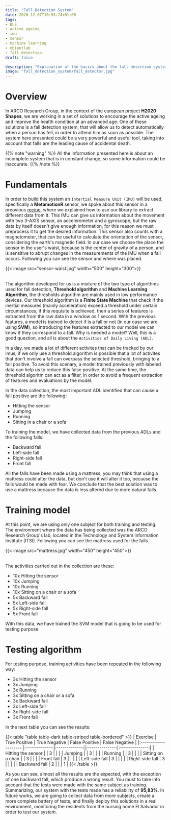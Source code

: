 ```yaml
---
title: "Fall Detection System"
date: 2020-12-07T10:53:24+01:00
tags:
- BLE
- active ageing
- imu
- sensor
- machine learning
- mbientlab
- fall detection
draft: false

description: "Explanation of the basics about the fall detection system that is in development"
image: "fall_detection_system/fall_detector.jpg"
---
```


# Overview

In ARCO Research Group, in the context of the european project **H2020 Shapes**, we are working in a set of solutions to 
encourage the active ageing and improve the health condition at an advanced age. One of these solutions is a fall detection
system, that will allow us to detect automatically when a person has fell, in order to attend him as soon as possible. The
system here presented could be a very powerful and useful tool, taking into account that falls are the leading cause of 
accidental death.

{{% note "warning" %}}
All the information presented here is about an incomplete system that is in constant change, so some information could
be inaccurate.
{{% /note %}}

# Fundamentals

In order to build this system an `Intertial Measure Unit (IMU)` will be used, specifically a **MetamotionR** sensor, we spoke
about this sensor in a preovious [recipe](https://arcogroup.bitbucket.io/shapes/integrating_metamotionr_with_python/), 
where we explained how to use our library to extract different data from it. This IMU can give us information about
the movement with two 3-AXIS sensor, an accelerometer and a gyroscope, but the raw data by itself doesn't give enough information,
for this reason we must preprocess it to get the desired information. This sensor also counts with a magnetometer, that can be
useful to calculate the orientation of the sensor, considering the earth's magnetic field. In our case we choose the place the
sensor in the user's waist, because is the center of gravity of a person, and is sensitive to abrupt changes in the measurements 
of the IMU when a fall occurs. Following you can see the sensor and where was placed.

{{< image src="sensor-waist.jpg" width="500" height="300">}}
<br></br>

The algorithm developed for us is a mixture of the two type of algorithms used for fall detection, **Threshold algorithm** and
**Machine Learning Algorithm**, the thresholds algorithm are mainly used in low performance devices. Our threshold algorithm is 
a **Finite State Machine** that check if the inertial measures (mainly acceleration) exceed a threshold under certain circumstances, 
if this requisite is achieved, then a series of features is extracted from the raw data in a window os 1 second. With the previous 
features, a model is trained to detect if is a fall or not (in our case we are using **SVM**), so introducing the features extracted 
to our model we can know if they correspond to a fall. Why is needed a model? Well, this is a good question, and all is about the 
`Activities of Daily Living (ADL)`.

In a day, we made a lot of different activites that can be tracked by our imus, if we only use a threshold algorithm is possible
that a lot of activites that don't involve a fall can overpass the selected threshold, bringing to a fall positive. To avoid this 
scenary, a model trained previously with labeled data can help us to reduce this false positive. At the same time, the threshold
algoritm can act as a filter, in order to avoid a frequent extraction of features and evaluations by the model.

In the data collection, the most important ADL identified that can cause a fall positive are the following:

* Hitting the sensor
* Jumping
* Running
* Sitting in a chair or a sofa

To training the model, we have collected data from the previous ADLs and the following falls:

* Backward fall
* Left-side fall
* Right-side fall
* Front fall

All the falls have been made using a mattress, you may think that using a mattress could alter the data, but don't use it will 
alter it too, because the falls would be made with fear. We conclude that the best solution was to use a mattress because 
the data is less altered due to more natural falls.

# Training model

At this point, we are using only one subject for both training and testing. The environment where the data has being collected was
the ARCO Research Group's lab, located in the Technology and System Information Institute (ITSI). Following you can see the 
mattress used for the falls.

{{< image src="mattress.jpg" width="450" height="450">}}
<br></br>

The activities carried out in the collection are these:

* 10x Hitting the sensor
* 10x Jumping
* 10x Running
* 10x Sitting on a chair or a sofa
* 5x Backward fall
* 5x Left-side fall
* 5x Right-side fall
* 5x Front fall

With this data, we have trained the SVM model that is going to be used for testing purpose.

# Testing algorithm

For testing purpose, training activities have been repeated in the following way:

* 3x Hitting the sensor
* 3x Jumping
* 3x Running
* 3x Sitting on a chair or a sofa
* 3x Backward fall
* 3x Left-side fall
* 3x Right-side fall
* 3x Front fall

In the next table you can see the results:

{{< table "table table-dark table-striped table-bordered" >}}
|       Exercise       | True Positive | True Negative | False Positive | False Negative |
|:-------------------- |:-------------:|:-------------:|:--------------:|:--------------:|
|  Hitting the sensor  |               |  3            |                |                |
|        Jumping       |               |  3            |                |                |
|        Running       |               |  3            |                |                |
|  Sitting on a chair  |               |  3            |                |                |
|     Front fall       |  3            |               |                |                |
|    Left-side fall    |  3            |               |                |                |
|    Right-side fall   |  3            |               |                |                |
|     Backward fall    |  2            |               |                |  1             |
{{< /table >}}

As you can see, almost all the results are the expected, with the exception of one backward fall, which produce
a wrong result. You must to take into account that the tests were made with the same subject as training. Summarizing,
our system with the tests made has a reliability of **95,83%**. In future works, we are going to collect data from more
subjects, create a more complete battery of tests, and finally deploy this solutions in a real environment, monitoring
the residents from the nursing home El Salvador in order to test our system.